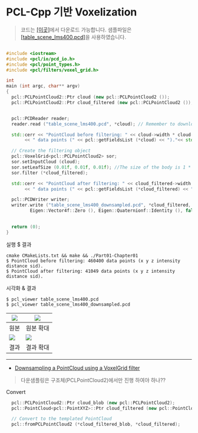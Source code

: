 # PCL-Cpp 기반 Voxelization

> 코드는 [[이곳]](Part01-Chapter02-PCL-Cpp.cpp)에서 다운로드 가능합니다. 샘플파일은 [[table_scene_lms400.pcd]](ttps://raw.github.com/PointCloudLibrary/data/master/tutorials/table_scene_lms400.pcd )을 사용하였습니다. 


```cpp

#include <iostream>
#include <pcl/io/pcd_io.h>
#include <pcl/point_types.h>
#include <pcl/filters/voxel_grid.h>

int
main (int argc, char** argv)
{
  pcl::PCLPointCloud2::Ptr cloud (new pcl::PCLPointCloud2 ());
  pcl::PCLPointCloud2::Ptr cloud_filtered (new pcl::PCLPointCloud2 ());


  pcl::PCDReader reader;
  reader.read ("table_scene_lms400.pcd", *cloud); // Remember to download the file first!

  std::cerr << "PointCloud before filtering: " << cloud->width * cloud->height  //cloud_filtered->points.size()
       << " data points (" << pcl::getFieldsList (*cloud) << ")."<< std::endl;

  // Create the filtering object
  pcl::VoxelGrid<pcl::PCLPointCloud2> sor;
  sor.setInputCloud (cloud);
  sor.setLeafSize (0.01f, 0.01f, 0.01f); //The size of the body is 1 * 1 cm 
  sor.filter (*cloud_filtered);

  std::cerr << "PointCloud after filtering: " << cloud_filtered->width * cloud_filtered->height 
       << " data points (" << pcl::getFieldsList (*cloud_filtered) << ")."<< std::endl;

  pcl::PCDWriter writer;
  writer.write ("table_scene_lms400_downsampled.pcd", *cloud_filtered, 
         Eigen::Vector4f::Zero (), Eigen::Quaternionf::Identity (), false);
  

  return (0);
}

```


실행 $ 결과 
```
cmake CMakeLists.txt && make && ./Part01-Chapter01 
$ PointCloud before filtering: 460400 data points (x y z intensity distance sid).
$ PointCloud after filtering: 41049 data points (x y z intensity distance sid).

```


시각화 & 결과 

```
$ pcl_viewer table_scene_lms400.pcd 
$ pcl_viewer table_scene_lms400_downsampled.pcd 
```

|![](https://i.imgur.com/yG5GYmm.png)|![](https://i.imgur.com/l8urRKc.png)|
|-|-|
|원본 |원본 확대 |
|![](https://i.imgur.com/OB02KJu.png)|![](https://i.imgur.com/RRGXu4O.png)|
|결과 |결과 확대 |




---

- [Downsampling a PointCloud using a VoxelGrid filter](http://pointclouds.org/documentation/tutorials/voxel_grid.php#voxelgrid)






> 다운샘플링은 구조체(PCLPointCloud2)에서만 진행 하여야 하나??

Convert 

```cpp
  pcl::PCLPointCloud2::Ptr cloud_blob (new pcl::PCLPointCloud2);
  pcl::PointCloud<pcl::PointXYZ>::Ptr cloud_filtered (new pcl::PointCloud<pcl::PointXYZ>)

  // Convert to the templated PointCloud
  pcl::fromPCLPointCloud2 (*cloud_filtered_blob, *cloud_filtered);
```


